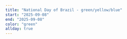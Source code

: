 ```yaml
---
title: "National Day of Brazil - green/yellow/blue"
start: "2025-09-08"
end: "2025-09-08"
color: "green"
allday: true
---
```


